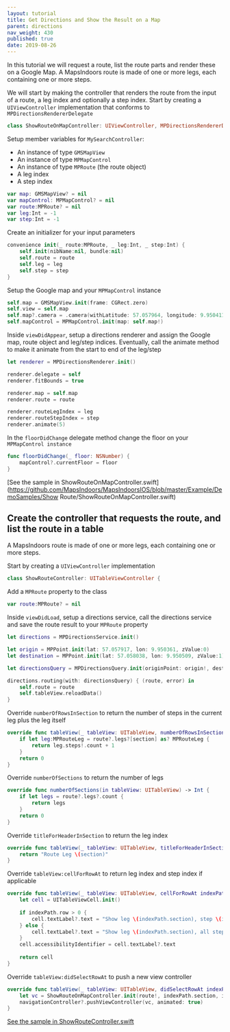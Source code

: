 ```yaml
---
layout: tutorial
title: Get Directions and Show the Result on a Map
parent: directions
nav_weight: 430
published: true
date: 2019-08-26
---
```

In this tutorial we will request a route, list the route parts and render these on a Google Map. A MapsIndoors route is made of one or more legs, each containing one or more steps.

We will start by making the controller that renders the route from the input of a route, a leg index and optionally a step index. Start by creating a `UIViewController` implementation that conforms to `MPDirectionsRendererDelegate`

```swift
class ShowRouteOnMapController: UIViewController, MPDirectionsRendererDelegate {
```

Setup member variables for `MySearchController`:

* An instance of type `GMSMapView`
* An instance of type `MPMapControl`
* An instance of type `MPRoute` (the route object)
* A leg index
* A step index

```swift
var map: GMSMapView? = nil
var mapControl: MPMapControl? = nil
var route:MPRoute? = nil
var leg:Int = -1
var step:Int = -1
```

Create an initializer for your input parameters

```swift
convenience init(_ route:MPRoute, _ leg:Int, _ step:Int) {
    self.init(nibName:nil, bundle:nil)
    self.route = route
    self.leg = leg
    self.step = step
}
```

Setup the Google map and your `MPMapControl` instance

```swift
self.map = GMSMapView.init(frame: CGRect.zero)
self.view = self.map
self.map?.camera = .camera(withLatitude: 57.057964, longitude: 9.9504112, zoom: 20)
self.mapControl = MPMapControl.init(map: self.map!)
```

Inside `viewDidAppear`, setup a directions renderer and assign the Google map, route object and leg/step indices. Eventually, call the animate method to make it animate from the start to end of the leg/step

```swift
let renderer = MPDirectionsRenderer.init()

renderer.delegate = self
renderer.fitBounds = true

renderer.map = self.map
renderer.route = route

renderer.routeLegIndex = leg
renderer.routeStepIndex = step
renderer.animate(5)
```

In the `floorDidChange` delegate method change the floor on your `MPMapControl instance`

```swift
func floorDidChange(_ floor: NSNumber) {
    mapControl?.currentFloor = floor
}
```

[See the sample in ShowRouteOnMapController.swift](https://github.com/MapsIndoors/MapsIndoorsIOS/blob/master/Example/DemoSamples/Show Route/ShowRouteOnMapController.swift)

## Create the controller that requests the route, and list the route in a table

A MapsIndoors route is made of one or more legs, each containing one or more steps.

Start by creating a `UIViewController` implementation

```swift
class ShowRouteController: UITableViewController {
```

Add a `MPRoute` property to the class

```swift
var route:MPRoute? = nil
```

Inside `viewDidLoad`, setup a directions service, call the directions service and save the route result to your `MPRoute` property

```swift
let directions = MPDirectionsService.init()

let origin = MPPoint.init(lat: 57.057917, lon: 9.950361, zValue:0)
let destination = MPPoint.init(lat: 57.058038, lon: 9.950509, zValue:1)

let directionsQuery = MPDirectionsQuery.init(originPoint: origin!, destination: destination!)

directions.routing(with: directionsQuery) { (route, error) in
    self.route = route
    self.tableView.reloadData()
}
```

Override `numberOfRowsInSection` to return the number of steps in the current leg plus the leg itself

```swift
override func tableView(_ tableView: UITableView, numberOfRowsInSection section: Int) -> Int {
    if let leg:MPRouteLeg = route?.legs?[section] as? MPRouteLeg {
        return leg.steps!.count + 1
    }
    return 0
}
```

Override `numberOfSections` to return the number of legs

```swift
override func numberOfSections(in tableView: UITableView) -> Int {
    if let legs = route?.legs?.count {
        return legs
    }
    return 0
}
```

Override `titleForHeaderInSection` to return the leg index

```swift
override func tableView(_ tableView: UITableView, titleForHeaderInSection section: Int) -> String? {
    return "Route Leg \(section)"
}
```

Override `tableView:cellForRowAt` to return leg index and step index if applicable

```swift
override func tableView(_ tableView: UITableView, cellForRowAt indexPath: IndexPath) -> UITableViewCell {
    let cell = UITableViewCell.init()
    
    if indexPath.row > 0 {
        cell.textLabel?.text = "Show leg \(indexPath.section), step \(indexPath.row - 1)"
    } else {
        cell.textLabel?.text = "Show leg \(indexPath.section), all steps"
    }
    cell.accessibilityIdentifier = cell.textLabel?.text
    
    return cell
}
```

Override `tableView:didSelectRowAt` to push a new view controller

```swift
override func tableView(_ tableView: UITableView, didSelectRowAt indexPath: IndexPath) {
    let vc = ShowRouteOnMapController.init(route!, indexPath.section, indexPath.row - 1)
    navigationController?.pushViewController(vc, animated: true)
}
```

[See the sample in ShowRouteController.swift](https://github.com/MapsIndoors/MapsIndoorsIOS/blob/master/Example/DemoSamples/Show%20Route/ShowRouteController.swift)
